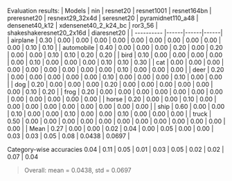 Evaluation results: 
| Models     | nin | resnet20 | resnet1001 | resnet164bn | preresnet20 | resnext29_32x4d | seresnet20 | pyramidnet110_a48 | densenet40_k12 | xdensenet40_2_k24_bc | ror3_56 | shakeshakeresnet20_2x16d | diaresnet20 |
| ---------- |------|------|------|
| airplane   | 0.30 | 0.00 | 0.00 | 0.00 | 0.00 | 0.00 | 0.00 | 0.00 | 0.00 | 0.00 | 0.00 | 0.10 | 0.10 |
| automobile | 0.40 | 0.00 | 0.00 | 0.00 | 0.20 | 0.00 | 0.20 | 0.00 | 0.00 | 0.10 | 0.10 | 0.20 | 0.20 |
| bird       | 0.10 | 0.00 | 0.00 | 0.00 | 0.00 | 0.00 | 0.10 | 0.00 | 0.00 | 0.00 | 0.10 | 0.10 | 0.30 |
| cat        | 0.00 | 0.00 | 0.00 | 0.00 | 0.00 | 0.00 | 0.00 | 0.00 | 0.00 | 0.10 | 0.00 | 0.00 | 0.00 |
| deer       | 0.20 | 0.00 | 0.00 | 0.00 | 0.00 | 0.00 | 0.10 | 0.00 | 0.00 | 0.00 | 0.10 | 0.00 | 0.00 |
| dog        | 0.20 | 0.00 | 0.00 | 0.00 | 0.20 | 0.00 | 0.00 | 0.00 | 0.00 | 0.00 | 0.00 | 0.10 | 0.20 |
| frog       | 0.20 | 0.00 | 0.00 | 0.00 | 0.00 | 0.00 | 0.00 | 0.00 | 0.00 | 0.00 | 0.00 | 0.00 | 0.00 |
| horse      | 0.20 | 0.00 | 0.00 | 0.10 | 0.00 | 0.00 | 0.00 | 0.00 | 0.00 | 0.00 | 0.00 | 0.00 | 0.00 |
| ship       | 0.60 | 0.00 | 0.00 | 0.10 | 0.00 | 0.00 | 0.10 | 0.00 | 0.00 | 0.10 | 0.00 | 0.00 | 0.00 |
| truck      | 0.50 | 0.00 | 0.00 | 0.00 | 0.00 | 0.00 | 0.00 | 0.00 | 0.00 | 0.00 | 0.00 | 0.00 | 0.00 |
| Mean       | 0.27 | 0.00 | 0.00 | 0.02 | 0.04 | 0.00 | 0.05 | 0.00 | 0.00 | 0.03 | 0.03 | 0.05 | 0.08 | 0.0438 | 0.0697 |

Category-wise accuracies
 0.04 | 0.11 | 0.05 | 0.01 | 0.03 | 0.05 | 0.02 | 0.02 | 0.07 | 0.04 

> Overall: mean = 0.0438, std = 0.0697
